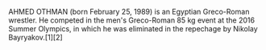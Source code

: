 AHMED OTHMAN (born February 25, 1989) is an Egyptian Greco-Roman wrestler. He competed in the men's Greco-Roman 85 kg event at the 2016 Summer Olympics, in which he was eliminated in the repechage by Nikolay Bayryakov.[1][2]
